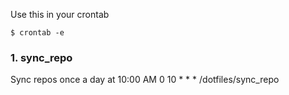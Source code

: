 Use this in your crontab 

```
$ crontab -e
```

### 1. sync_repo
Sync repos once a day at 10:00 AM
0 10 * * * <path-to-dotfiles>/dotfiles/sync_repo <absolute-repo-path>
